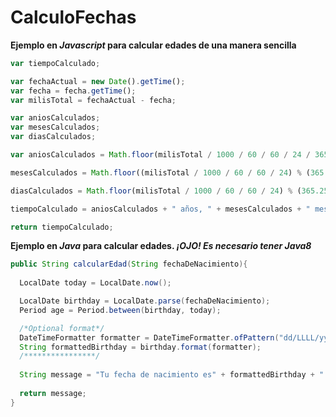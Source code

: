 # CalculoFechas
**Ejemplo en *Javascript* para calcular edades de una manera sencilla**

```javascript
var tiempoCalculado;

var fechaActual = new Date().getTime();
var fecha = fecha.getTime();
var milisTotal = fechaActual - fecha;

var aniosCalculados;
var mesesCalculados;
var diasCalculados;

var aniosCalculados = Math.floor(milisTotal / 1000 / 60 / 60 / 24 / 365.25);

mesesCalculados = Math.floor((milisTotal / 1000 / 60 / 60 / 24) % (365.25/30.42));

diasCalculados = Math.floor(milisTotal / 1000 / 60 / 60 / 24) % (365.25/12);

tiempoCalculado = aniosCalculados + " años, " + mesesCalculados + " meses y " + diasCalculados + " días";

return tiempoCalculado;
```

**Ejemplo en *Java* para calcular edades. *¡OJO! Es necesario tener Java8***
```java
public String calcularEdad(String fechaDeNacimiento){
  
  LocalDate today = LocalDate.now();

  LocalDate birthday = LocalDate.parse(fechaDeNacimiento);
  Period age = Period.between(birthday, today);

  /*Optional format*/
  DateTimeFormatter formatter = DateTimeFormatter.ofPattern("dd/LLLL/yy");
  String formattedBirthday = birthday.format(formatter);
  /****************/
  
  String message = "Tu fecha de nacimiento es" + formattedBirthday + " y tienes " + age + "años";
  
  return message;
}
````

